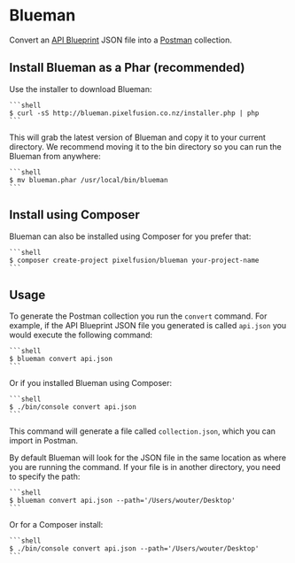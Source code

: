 # Blueman

Convert an [API Blueprint](http://apiblueprint.org) JSON file into a [Postman](http://www.getpostman.com) collection.

## Install Blueman as a Phar (recommended)

Use the installer to download Blueman:

    ```shell
    $ curl -sS http://blueman.pixelfusion.co.nz/installer.php | php
    ```

This will grab the latest version of Blueman and copy it to your current directory. We recommend moving it to the bin directory so you can run the Blueman from anywhere:

    ```shell
    $ mv blueman.phar /usr/local/bin/blueman
    ```

## Install using Composer

Blueman can also be installed using Composer for you prefer that:

	```shell
    $ composer create-project pixelfusion/blueman your-project-name
    ```

## Usage

To generate the Postman collection you run the `convert` command. For example, if the API Blueprint JSON file you generated is called `api.json` you would execute the following command:

    ```shell
    $ blueman convert api.json
    ```

Or if you installed Blueman using Composer:

	```shell
    $ ./bin/console convert api.json
    ```

This command will generate a file called `collection.json`, which you can import in Postman.

By default Blueman will look for the JSON file in the same location as where you are running the command. If your file is in another directory, you need to specify the path:

	```shell
    $ blueman convert api.json --path='/Users/wouter/Desktop'
    ```

Or for a Composer install:

	```shell
    $ ./bin/console convert api.json --path='/Users/wouter/Desktop'
    ```
